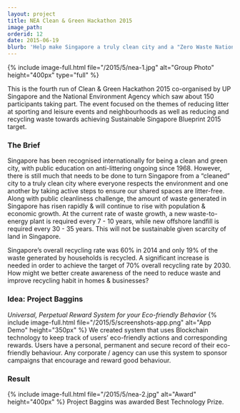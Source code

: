 ```yaml
---
layout: project
title: NEA Clean & Green Hackathon 2015
image_path: 
orderid: 12
date: 2015-06-19
blurb: 'Help make Singapore a truly clean city and a "Zero Waste Nation" by creating solutions that enable behavioural or mindset change.'
---
```

{% include image-full.html file="/2015/5/nea-1.jpg" alt="Group Photo" height="400px" type="full" %}
<p class='sublead'>This is the fourth run of Clean & Green Hackathon 2015 co-organised by UP Singapore and the National Environment Agency which saw about 150 participants taking part. The event focused on the themes of reducing litter at sporting and leisure events and neighbourhoods as well as reducing and recycling waste towards achieving Sustainable Singapore Blueprint 2015 target.</p>
<!--more-->

### The Brief
Singapore has been recognised internationally for being a clean and green city, with public education on anti-littering ongoing since 1968. However, there is still much that needs to be done to turn Singapore from a “cleaned” city to a truly clean city where everyone respects the environment and one another by taking active steps to ensure our shared spaces are litter-free. Along with public cleanliness challenge, the amount of waste generated in Singapore has risen rapidly & will continue to rise with population & economic growth. At the current rate of waste growth, a new waste-to-energy plant is required every 7 - 10 years, while new offshore landfill is required every 30 - 35 years. This will not be sustainable given scarcity of land in Singapore. 

Singapore’s overall recycling rate was 60% in 2014 and only 19% of the waste generated by households is recycled. A significant increase is needed in order to achieve the target of 70% overall recycling rate by 2030. How might we better create awareness of the need to reduce waste and improve recycling habit in homes & businesses? 

### Idea: Project Baggins
*Universal, Perpetual Reward System for your Eco-friendly Behavior*
{% include image-full.html file="/2015/5/screenshots-app.png" alt="App Demo" height="350px" %}
We created system that uses Blockchain technology to keep track of users’ eco-friendly actions and corresponding rewards. Users have a personal, permanent and secure record of their eco-friendly behaviour. Any corporate / agency can use this system to sponsor campaigns that encourage and reward good behaviour.

### Result
{% include image-full.html file="/2015/5/nea-2.jpg" alt="Award" height="400px"  %}
Project Baggins was awarded Best Technology Prize.




